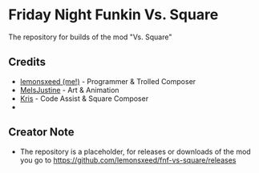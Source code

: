# Friday Night Funkin Vs. Square

The repository for builds of the mod "Vs. Square"

## Credits 

- [lemonsxeed (me!)](https://www.youtube.com/channel/UC99-pSPChLvN5BUX64JpZRg) - Programmer & Trolled Composer
- [MeIsJustine](https://www.youtube.com/watch?v=dQw4w9WgXcQ) - Art & Animation
- [Kris](https://www.youtube.com/channel/UC_FdqDeT9EP4l9Y1XYInU3g) - Code Assist & Square Composer
- 
## Creator Note
- The repository is a placeholder, for releases or downloads of the mod you go to https://github.com/lemonsxeed/fnf-vs-square/releases
